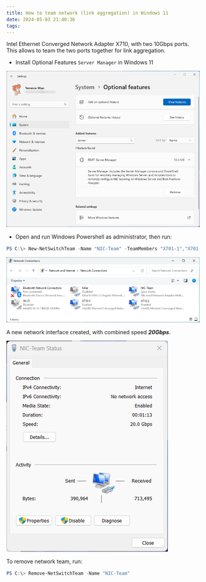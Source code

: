 ```yaml
---
title: How to team network (link aggregation) in Windows 11
date: 2024-05-03 21:40:36
tags:
---
```


Intel Ethernet Converged Network Adapter X710, with two 10Gbps ports. This allows to team the two ports together for link aggregation.

- Install Optional Features `Server Manager` in Windows 11

![Server Manager](/img/Network%20Team%20-%20Server%20Manager.png "Server Manager")

- Open and run Windows Powershell as administrator, then run:

```powershell
PS C:\> New-NetSwitchTeam -Name "NIC-Team" -TeamMembers "X701-1","X701-2"
```

![Network Connections](/img/Network%20Team%20-%20Connections.png "Network Connections")

A new network interface created, with combined speed _**20Gbps**_.

![Network Status](/img/Network%20Team%20-%20Status.png "Network Status")

To remove network team, run:

```powershell
PS C:\> Remove-NetSwitchTeam -Name "NIC-Team"
```